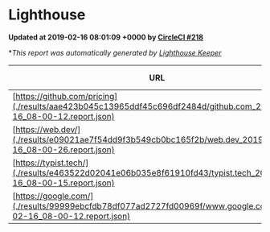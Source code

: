 
# Lighthouse

**Updated at 2019-02-16 08:01:09 +0000 by [CircleCI #218](https://circleci.com/gh/ItinerisLtd/lighthouse-keeper-example/218)**

**This report was automatically generated by [Lighthouse Keeper](https://github.com/itinerisltd/lighthouse-keeper)*

| URL | Performance | Accessibility | Best Practices | SEO | PWA | Updated At |
| --- | --- | --- | --- | --- | --- | --- |
| [https://github.com/pricing](./results/aae423b045c13965ddf45c696df2484d/github.com_2019-02-16_08-00-12.report.json) | 0.66 | 0.89 | 0.93 | 0.9 | 0.58 | 2019-02-16T08:00:12.790Z |
| [https://web.dev/](./results/e09021ae7f54dd9f3b549cb0bc165f2b/web.dev_2019-02-16_08-00-26.report.json) | 0.89 | 0.93 | 0.93 | 0.91 | 1 | 2019-02-16T08:00:26.738Z |
| [https://typist.tech/](./results/e463522d02041e06b035e8f61910fd43/typist.tech_2019-02-16_08-00-15.report.json) | 0.97 | 0.8 | 0.71 | 1 | 0.58 | 2019-02-16T08:00:15.029Z |
| [https://google.com/](./results/99999ebcfdb78df077ad2727fd00969f/www.google.com_2019-02-16_08-00-12.report.json) | 0.95 | 0.71 | 0.93 | 0.8 | 0.58 | 2019-02-16T08:00:12.721Z |
